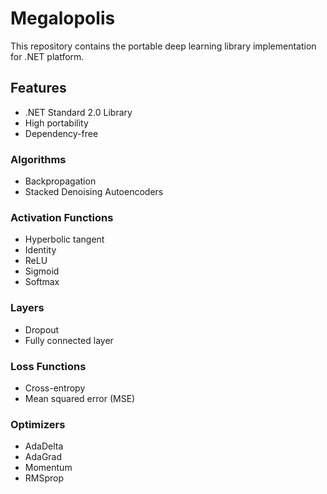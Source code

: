 # Megalopolis

This repository contains the portable deep learning library implementation for .NET platform.

## Features

* .NET Standard 2.0 Library
* High portability
* Dependency-free

### Algorithms
* Backpropagation
* Stacked Denoising Autoencoders

### Activation Functions
* Hyperbolic tangent
* Identity
* ReLU
* Sigmoid
* Softmax

### Layers
* Dropout
* Fully connected layer

### Loss Functions
* Cross-entropy
* Mean squared error (MSE)

### Optimizers
* AdaDelta
* AdaGrad
* Momentum
* RMSprop
